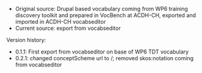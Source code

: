 * Original source: Drupal based vocabulary coming from WP6 training discovery toolkit and prepared in VocBench at ACDH-CH, exported and imported in ACDH-CH vocabseditor
* Current source: export from vocabseditor

Version history:
* 0.1.1: First export from vocabseditor on base of WP6 TDT vocabulary
* 0.2.1: changed conceptScheme url to /; removed skos:notation coming from vocabseditor
